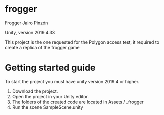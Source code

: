 # frogger

Frogger Jairo Pinzón

Unity, version 2019.4.33

This project is the one requested for the Polygon access test, it required to create a replica of the frogger game

# Getting started guide

To start the project you must have unity version 2019.4 or higher.

1. Download the project.
2. Open the project in your Unity editor.
3. The folders of the created code are located in Assets / _frogger
4. Run the scene SampleScene.unity

